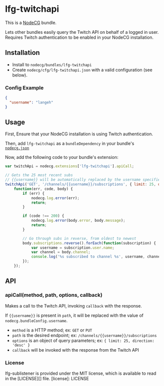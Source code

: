 # lfg-twitchapi
This is a [NodeCG](http://github.com/nodecg/nodecg) bundle.

Lets other bundles easily query the Twitch API on behalf of a logged in user.
Requires Twitch authentication to be enabled in your NodeCG installation.

## Installation
- Install to `nodecg/bundles/lfg-twitchapi`
- Create `nodecg/cfg/lfg-twitchapi.json` with a valid configuration (see below).

### Config Example
```json
{
  "username": "langeh"
}
```

## Usage
First, Ensure that your NodeCG installation is using Twitch authentication.

Then, add `lfg-twitchapi` as a `bundleDependency` in your bundle's [`nodecg.json`](https://github.com/nodecg/nodecg/wiki/nodecg.json)

Now, add the following code to your bundle's extension:
```javascript
var twitchApi = nodecg.extensions['lfg-twitchapi'].apiCall;

// Gets the 25 most recent subs
// {{username}} will be automatically replaced by the username specified in lfg-twitchapi.json
twitchApi('GET', '/channels/{{username}}/subscriptions', { limit: 25, direction: 'desc' },
    function(err, code, body) {
        if (err) {
            nodecg.log.error(err);
            return;
        }

        if (code !== 200) {
            nodecg.log.error(body.error, body.message);
            return;
        }

        // Go through subs in reverse, from oldest to newest
        body.subscriptions.reverse().forEach(function(subscription) {
            var username = subscription.user.name;
            var channel = body.channel;
            console.log('%s subscribed to channel %s', username, channel);
        });
    });
```

## API
### apiCall(method, path, options, callback)
Makes a call to the Twitch API, invoking `callback` with the response.

If `{{username}}` is present in `path`, it will be replaced with the value of `nodecg.bundleConfig.username`.

* `method` is a HTTP method; ex: `GET` or `PUT`
* `path` is the desired endpoint; ex: `/channels/{{username}}/subscriptions`
* `options` is an object of query parameters; ex: `{ limit: 25, direction: 'desc' }`
* `callback` will be invoked with the response from the Twitch API

### License
lfg-sublistener is provided under the MIT license, which is available to read in the [LICENSE][] file.
[license]: LICENSE
